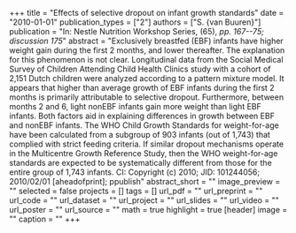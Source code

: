 +++
title = "Effects of selective dropout on infant growth standards"
date = "2010-01-01"
publication_types = ["2"]
authors = ["S. {van Buuren}"]
publication = "In: Nestle Nutrition Workshop Series, (65), _pp. 167--75; discussion 175_"
abstract = "Exclusively breastfed (EBF) infants have higher weight gain during the first 2 months, and lower thereafter. The explanation for this phenomenon is not clear. Longitudinal data from the Social Medical Survey of Children Attending Child Health Clinics study with a cohort of 2,151 Dutch children were analyzed according to a pattern mixture model. It appears that higher than average growth of EBF infants during the first 2 months is primarily attributable to selective dropout. Furthermore, between months 2 and 6, light nonEBF infants gain more weight than light EBF infants. Both factors aid in explaining differences in growth between EBF and nonEBF infants. The WHO Child Growth Standards for weight-for-age have been calculated from a subgroup of 903 infants (out of 1,743) that complied with strict feeding criteria. If similar dropout mechanisms operate in the Multicentre Growth Reference Study, then the WHO weight-for-age standards are expected to be systematically different from those for the entire group of 1,743 infants. CI: Copyright (c) 2010; JID: 101244056; 2010/02/01 [aheadofprint]; ppublish"
abstract_short = ""
image_preview = ""
selected = false
projects = []
tags = []
url_pdf = ""
url_preprint = ""
url_code = ""
url_dataset = ""
url_project = ""
url_slides = ""
url_video = ""
url_poster = ""
url_source = ""
math = true
highlight = true
[header]
image = ""
caption = ""
+++
